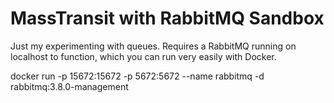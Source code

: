 
MassTransit with RabbitMQ Sandbox
=================================

Just my experimenting with queues. Requires a RabbitMQ running on localhost to function, which you can run very easily with Docker.

   docker run -p 15672:15672 -p 5672:5672 --name rabbitmq -d rabbitmq:3.8.0-management